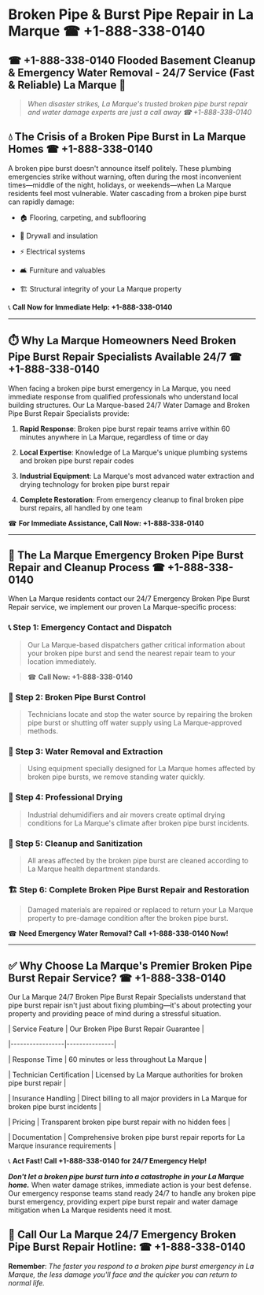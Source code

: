 # Broken Pipe & Burst Pipe Repair in La Marque ☎ +1-888-338-0140  
## ☎ +1-888-338-0140 Flooded Basement Cleanup & Emergency Water Removal - 24/7 Service (Fast & Reliable) La Marque 🚨  

> *When disaster strikes, La Marque's trusted broken pipe burst repair and water damage experts are just a call away ☎ +1-888-338-0140*  

## 💧 The Crisis of a Broken Pipe Burst in La Marque Homes ☎ +1-888-338-0140  

A broken pipe burst doesn't announce itself politely. These plumbing emergencies strike without warning, often during the most inconvenient times—middle of the night, holidays, or weekends—when La Marque residents feel most vulnerable. Water cascading from a broken pipe burst can rapidly damage:  

* 🏠 Flooring, carpeting, and subflooring  
* 🧱 Drywall and insulation  
* ⚡ Electrical systems  
* 🛋️ Furniture and valuables  
* 🏗️ Structural integrity of your La Marque property  

📞 **Call Now for Immediate Help: +1-888-338-0140**  

---  

## ⏱️ Why La Marque Homeowners Need Broken Pipe Burst Repair Specialists Available 24/7 ☎ +1-888-338-0140  

When facing a broken pipe burst emergency in La Marque, you need immediate response from qualified professionals who understand local building structures. Our La Marque-based 24/7 Water Damage and Broken Pipe Burst Repair Specialists provide:  

1. **Rapid Response**: Broken pipe burst repair teams arrive within 60 minutes anywhere in La Marque, regardless of time or day  
2. **Local Expertise**: Knowledge of La Marque's unique plumbing systems and broken pipe burst repair codes  
3. **Industrial Equipment**: La Marque's most advanced water extraction and drying technology for broken pipe burst repair  
4. **Complete Restoration**: From emergency cleanup to final broken pipe burst repairs, all handled by one team  

☎ **For Immediate Assistance, Call Now: +1-888-338-0140**  

---  

## 🔧 The La Marque Emergency Broken Pipe Burst Repair and Cleanup Process ☎ +1-888-338-0140  

When La Marque residents contact our 24/7 Emergency Broken Pipe Burst Repair service, we implement our proven La Marque-specific process:  

### 📞 Step 1: Emergency Contact and Dispatch  
> Our La Marque-based dispatchers gather critical information about your broken pipe burst and send the nearest repair team to your location immediately.  
> ☎ **Call Now: +1-888-338-0140**  

### 🚿 Step 2: Broken Pipe Burst Control  
> Technicians locate and stop the water source by repairing the broken pipe burst or shutting off water supply using La Marque-approved methods.  

### 🌊 Step 3: Water Removal and Extraction  
> Using equipment specially designed for La Marque homes affected by broken pipe bursts, we remove standing water quickly.  

### 💨 Step 4: Professional Drying  
> Industrial dehumidifiers and air movers create optimal drying conditions for La Marque's climate after broken pipe burst incidents.  

### 🧼 Step 5: Cleanup and Sanitization  
> All areas affected by the broken pipe burst are cleaned according to La Marque health department standards.  

### 🏗️ Step 6: Complete Broken Pipe Burst Repair and Restoration  
> Damaged materials are repaired or replaced to return your La Marque property to pre-damage condition after the broken pipe burst.  

☎ **Need Emergency Water Removal? Call +1-888-338-0140 Now!**  

---  

## ✅ Why Choose La Marque's Premier Broken Pipe Burst Repair Service? ☎ +1-888-338-0140  

Our La Marque 24/7 Broken Pipe Burst Repair Specialists understand that pipe burst repair isn't just about fixing plumbing—it's about protecting your property and providing peace of mind during a stressful situation.  

| Service Feature | Our Broken Pipe Burst Repair Guarantee |  
|-----------------|---------------|  
| Response Time | 60 minutes or less throughout La Marque |  
| Technician Certification | Licensed by La Marque authorities for broken pipe burst repair |  
| Insurance Handling | Direct billing to all major providers in La Marque for broken pipe burst incidents |  
| Pricing | Transparent broken pipe burst repair with no hidden fees |  
| Documentation | Comprehensive broken pipe burst repair reports for La Marque insurance requirements |  

📞 **Act Fast! Call +1-888-338-0140 for 24/7 Emergency Help!**  

***Don't let a broken pipe burst turn into a catastrophe in your La Marque home.*** When water damage strikes, immediate action is your best defense. Our emergency response teams stand ready 24/7 to handle any broken pipe burst emergency, providing expert pipe burst repair and water damage mitigation when La Marque residents need it most.  

## 📱 Call Our La Marque 24/7 Emergency Broken Pipe Burst Repair Hotline: ☎ +1-888-338-0140  

**Remember**: *The faster you respond to a broken pipe burst emergency in La Marque, the less damage you'll face and the quicker you can return to normal life.*